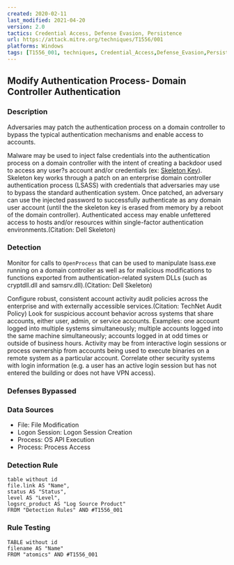```yaml
---
created: 2020-02-11
last_modified: 2021-04-20
version: 2.0
tactics: Credential Access, Defense Evasion, Persistence
url: https://attack.mitre.org/techniques/T1556/001
platforms: Windows
tags: [T1556_001, techniques, Credential_Access,Defense_Evasion,Persistence]
---
```


## Modify Authentication Process- Domain Controller Authentication

### Description

Adversaries may patch the authentication process on a domain controller to bypass the typical authentication mechanisms and enable access to accounts. 

Malware may be used to inject false credentials into the authentication process on a domain controller with the intent of creating a backdoor used to access any user?s account and/or credentials (ex: [Skeleton Key](https://attack.mitre.org/software/S0007)). Skeleton key works through a patch on an enterprise domain controller authentication process (LSASS) with credentials that adversaries may use to bypass the standard authentication system. Once patched, an adversary can use the injected password to successfully authenticate as any domain user account (until the the skeleton key is erased from memory by a reboot of the domain controller). Authenticated access may enable unfettered access to hosts and/or resources within single-factor authentication environments.(Citation: Dell Skeleton)

### Detection

Monitor for calls to <code>OpenProcess</code> that can be used to manipulate lsass.exe running on a domain controller as well as for malicious modifications to functions exported from authentication-related system DLLs (such as cryptdll.dll and samsrv.dll).(Citation: Dell Skeleton)

Configure robust, consistent account activity audit policies across the enterprise and with externally accessible services.(Citation: TechNet Audit Policy) Look for suspicious account behavior across systems that share accounts, either user, admin, or service accounts. Examples: one account logged into multiple systems simultaneously; multiple accounts logged into the same machine simultaneously; accounts logged in at odd times or outside of business hours. Activity may be from interactive login sessions or process ownership from accounts being used to execute binaries on a remote system as a particular account. Correlate other security systems with login information (e.g. a user has an active login session but has not entered the building or does not have VPN access). 

### Defenses Bypassed



### Data Sources

  - File: File Modification
  -  Logon Session: Logon Session Creation
  -  Process: OS API Execution
  -  Process: Process Access
### Detection Rule

```dataview
table without id
file.link AS "Name",
status AS "Status",
level AS "Level",
logsrc_product AS "Log Source Product"
FROM "Detection Rules" AND #T1556_001
```

### Rule Testing

```dataview
TABLE without id
filename AS "Name"
FROM "atomics" AND #T1556_001
```

